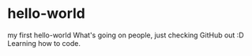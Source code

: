 # hello-world
my first hello-world
What's going on people, just checking GitHub out :D Learning how to code. 
